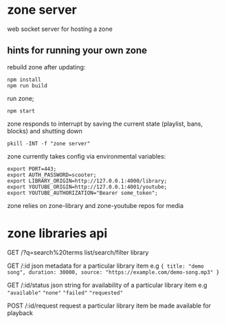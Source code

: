 # zone server

web socket server for hosting a zone


## hints for running your own zone

rebuild zone after updating:
```
npm install
npm run build
```

run zone;
```
npm start
```

zone responds to interrupt by saving the current state (playlist, bans, blocks) and shutting down
```
pkill -INT -f "zone server"
```

zone currently takes config via environmental variables:
```
export PORT=443;
export AUTH_PASSWORD=scooter;
export LIBRARY_ORIGIN=http://127.0.0.1:4000/library;
export YOUTUBE_ORIGIN=http://127.0.0.1:4001/youtube;
export YOUTUBE_AUTHORIZATION="Bearer some_token";
```

zone relies on zone-library and zone-youtube repos for media

# zone libraries api
GET /?q=search%20terms
list/search/filter library

GET /:id
json metadata for a particular library item e.g `{ title: "demo song", duration: 30000, source: "https://example.com/demo-song.mp3" }`

GET /:id/status
json string for availability of a particular library item e.g `"available"` `"none"` `"failed"` `"requested"`

POST /:id/request
request a particular library item be made available for playback
